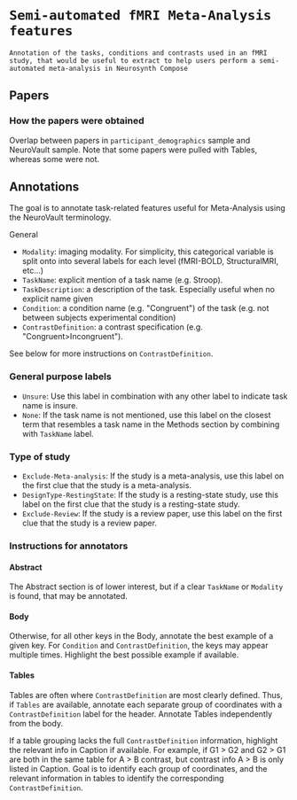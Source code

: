 # `Semi-automated fMRI Meta-Analysis features`

`Annotation of the tasks, conditions and contrasts used in an fMRI study, that would be useful to extract to help users perform a semi-automated meta-analysis in Neurosynth Compose`

## Papers

### How the papers were obtained
Overlap between papers in `participant_demographics` sample and NeuroVault sample.
Note that some papers were pulled with Tables, whereas some were not.

## Annotations

The goal is to annotate task-related features useful for Meta-Analysis using the NeuroVault terminology.

General 
- `Modality`: imaging modality. For simplicity, this categorical variable is split onto into several labels for each level (fMRI-BOLD, StructuralMRI, etc...)
- `TaskName`: explicit mention of a task name (e.g. Stroop). 
- `TaskDescription`: a description of the task. Especially useful when no explicit name given
- `Condition`: a condition name (e.g. "Congruent")  of the task (e.g. not between subjects experimental condition)
- `ContrastDefinition`: a contrast specification (e.g. "Congruent>Incongruent"). 

See below for more instructions on `ContrastDefinition`.

### General purpose labels
- `Unsure`: Use this label in combination with any other label to indicate task name is insure. 
- `None`: If the task name is not mentioned, use this label on the closest term that resembles a task name in the Methods section by combining with `TaskName` label.

### Type of study
- `Exclude-Meta-analysis`: If the study is a meta-analysis, use this label on the first clue that the study is a meta-analysis.
- `DesignType-RestingState`: If the study is a  resting-state study, use this label on the first clue that the study is a resting-state study.
- `Exclude-Review`: If the study is a review paper, use this label on the first clue that the study is a review paper.


### Instructions for annotators

#### Abstract
The Abstract section is of lower interest, but if a clear `TaskName` or `Modality` is found, that may be annotated.

#### Body
Otherwise, for all other keys in the Body, annotate the best example of a given key. 
For `Condition` and `ContrastDefinition`, the keys may appear multiple times. Highlight the best possible example if available.

#### Tables
Tables are often where `ContrastDefinition` are most clearly defined. 
Thus, if `Tables` are available, annotate each separate group of coordinates with a `ContrastDefinition` label for the header.
Annotate Tables independently from the body. 

If a table grouping lacks the full `ContrastDefinition` information, highlight the relevant info in Caption if available. 
For example, if G1 > G2 and G2 > G1 are both in the same table for A > B contrast, but contrast info A > B is only listed in Caption. 
Goal is to identify each group of coordinates, and the relevant information in tables to identify the corresponding `ContrastDefinition`.